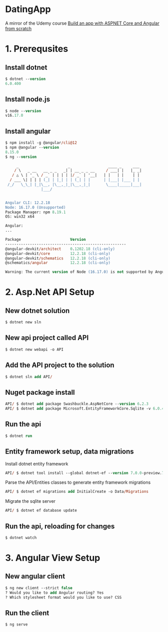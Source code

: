 # DatingApp

A mirror of the Udemy course [Build an app with ASPNET Core and Angular from scratch](https://www.udemy.com/course/build-an-app-with-aspnet-core-and-angular-from-scratch/)

# 1. Prerequsites

## Install dotnet
```ps
$ dotnet --version
6.0.400
```

## Install node.js
```ps
$ node --version
v16.17.0
```

## Install angular
```ps
$ npm install -g @angular/cli@12
$ npm @angular --version
8.15.0
$ ng --version

     _                      _                 ____ _     ___
    / \   _ __   __ _ _   _| | __ _ _ __     / ___| |   |_ _|
   / △ \ | '_ \ / _` | | | | |/ _` | '__|   | |   | |    | |
  / ___ \| | | | (_| | |_| | | (_| | |      | |___| |___ | |
 /_/   \_\_| |_|\__, |\__,_|_|\__,_|_|       \____|_____|___|
                |___/


Angular CLI: 12.2.18
Node: 16.17.0 (Unsupported)
Package Manager: npm 8.19.1
OS: win32 x64

Angular:
...

Package                      Version
------------------------------------------------------
@angular-devkit/architect    0.1202.18 (cli-only)
@angular-devkit/core         12.2.18 (cli-only)
@angular-devkit/schematics   12.2.18 (cli-only)
@schematics/angular          12.2.18 (cli-only)

Warning: The current version of Node (16.17.0) is not supported by Angular.
```

# 2. Asp.Net API Setup

## New dotnet solution
```ps
$ dotnet new sln
```

## New api project called API
```ps
$ dotnet new webapi -o API
```

## Add the API project to the solution
```ps
$ dotnet sln add API/
```

## Nuget package install
```ps
API/ $ dotnet add package Swashbuckle.AspNetCore --version 6.2.3
API/ $ dotnet add package Microsoft.EntityFrameworkCore.Sqlite -v 6.0.4 -s https://api.nuget.org/v3/index.json
```

## Run the api
```ps
$ dotnet run
```

## Entity framework setup, data migrations 

Install dotnet entity framework
```ps
API/ $ dotnet tool install --global dotnet-ef --version 7.0.0-preview.7.22376.2
```

Parse the API/Entities classes to generate entity framework migrations
```ps
API/ $ dotnet ef migrations add InitialCreate -o Data/Migrations
```

Migrate the sqlite server
```ps
API/ $ dotnet ef database update
```

## Run the api, reloading for changes
```ps
$ dotnet watch
```

# 3. Angular View Setup

## New angular client
```ps
$ ng new client --strict false
? Would you like to add Angular routing? Yes
? Which stylesheet format would you like to use? CSS
```

## Run the client
```ps
$ ng serve
```
